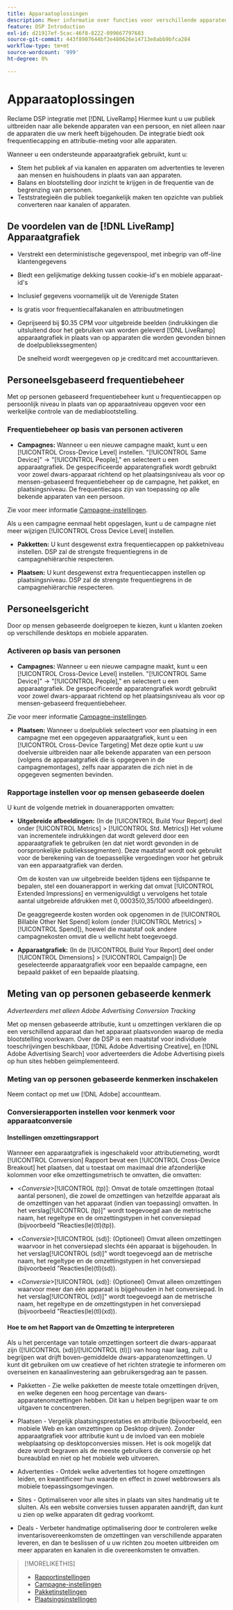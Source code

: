```yaml
---
title: Apparaatoplossingen
description: Meer informatie over functies voor verschillende apparaten.
feature: DSP Introduction
exl-id: d21917ef-5cac-46f8-8222-099667797683
source-git-commit: 443f8907644bf3e480626e14713e8abb9bfca284
workflow-type: tm+mt
source-wordcount: '999'
ht-degree: 0%

---
```


# Apparaatoplossingen

Reclame DSP integratie met [!DNL LiveRamp] Hiermee kunt u uw publiek uitbreiden naar alle bekende apparaten van een persoon, en niet alleen naar de apparaten die uw merk heeft bijgehouden. De integratie biedt ook frequentiecapping en attributie-meting voor alle apparaten.

Wanneer u een ondersteunde apparaatgrafiek gebruikt, kunt u:

* Stem het publiek af via kanalen en apparaten om advertenties te leveren aan mensen en huishoudens in plaats van aan apparaten.
* Balans en blootstelling door inzicht te krijgen in de frequentie van de begrenzing van personen.
* Teststrategieën die publiek toegankelijk maken ten opzichte van publiek converteren naar kanalen of apparaten.

## De voordelen van de [!DNL LiveRamp] Apparaatgrafiek

* Verstrekt een deterministische gegevenspool, met inbegrip van off-line klantengegevens

* Biedt een gelijkmatige dekking tussen cookie-id&#39;s en mobiele apparaat-id&#39;s

* Inclusief gegevens voornamelijk uit de Verenigde Staten

* Is gratis voor frequentiecalfakanalen en attribuutmetingen

* Geprijseerd bij $0.35 CPM voor uitgebreide beelden (indrukkingen die uitsluitend door het gebruiken van worden geleverd [!DNL LiveRamp] apparaatgrafiek in plaats van op apparaten die worden gevonden binnen de doelpubliekssegmenten)

   De snelheid wordt weergegeven op je creditcard met accounttarieven.

## Personeelsgebaseerd frequentiebeheer

Met op personen gebaseerd frequentiebeheer kunt u frequentiecappen op persoonlijk niveau in plaats van op apparaatniveau opgeven voor een werkelijke controle van de mediablootstelling.

### Frequentiebeheer op basis van personen activeren

* **Campagnes:** Wanneer u een nieuwe campagne maakt, kunt u een [!UICONTROL Cross-Device Level] instellen. &quot;[!UICONTROL Same Device]&quot; -> &quot;[!UICONTROL People],&quot; en selecteert u een apparaatgrafiek. De gespecificeerde apparatengrafiek wordt gebruikt voor zowel dwars-apparaat richtend op het plaatsingsniveau als voor op mensen-gebaseerd frequentiebeheer op de campagne, het pakket, en plaatsingsniveau. De frequentiecaps zijn van toepassing op alle bekende apparaten van een persoon.

Zie voor meer informatie [Campagne-instellingen](/help/dsp/campaign-management/campaigns/campaign-settings.md).

Als u een campagne eenmaal hebt opgeslagen, kunt u de campagne niet meer wijzigen [!UICONTROL Cross Device Level] instellen.

* **Pakketten:**  U kunt desgewenst extra frequentiecappen op pakketniveau instellen. DSP zal de strengste frequentiegrens in de campagnehiërarchie respecteren.

* **Plaatsen:** U kunt desgewenst extra frequentiecappen instellen op plaatsingsniveau. DSP zal de strengste frequentiegrens in de campagnehiërarchie respecteren.

## Personeelsgericht

Door op mensen gebaseerde doelgroepen te kiezen, kunt u klanten zoeken op verschillende desktops en mobiele apparaten.

### Activeren op basis van personen

* **Campagnes:** Wanneer u een nieuwe campagne maakt, kunt u een [!UICONTROL Cross-Device Level] instellen. &quot;[!UICONTROL Same Device]&quot; -> &quot;[!UICONTROL People],&quot; en selecteert u een apparaatgrafiek. De gespecificeerde apparatengrafiek wordt gebruikt voor zowel dwars-apparaat richtend op het plaatsingsniveau als voor op mensen-gebaseerd frequentiebeheer.

Zie voor meer informatie [Campagne-instellingen](/help/dsp/campaign-management/campaigns/campaign-settings.md).

* **Plaatsen:** Wanneer u doelpubliek selecteert voor een plaatsing in een campagne met een opgegeven apparaatgrafiek, kunt u een [!UICONTROL Cross-Device Targeting] Met deze optie kunt u uw doelversie uitbreiden naar alle bekende apparaten van een persoon (volgens de apparaatgrafiek die is opgegeven in de campagnemontages), zelfs naar apparaten die zich niet in de opgegeven segmenten bevinden.

### Rapportage instellen voor op mensen gebaseerde doelen

U kunt de volgende metriek in douanerapporten omvatten:

* **Uitgebreide afbeeldingen:** (In de [!UICONTROL Build Your Report] deel onder [!UICONTROL Metrics] > [!UICONTROL Std. Metrics]) Het volume van incrementele indrukkingen dat wordt geleverd door een apparaatgrafiek te gebruiken (en dat niet wordt gevonden in de oorspronkelijke publiekssegmenten). Deze maatstaf wordt ook gebruikt voor de berekening van de toepasselijke vergoedingen voor het gebruik van een apparaatgrafiek van derden.

   Om de kosten van uw uitgebreide beelden tijdens een tijdspanne te bepalen, stel een douanerapport in werking dat omvat [!UICONTROL Extended Impressions] en vermenigvuldigt u vervolgens het totale aantal uitgebreide afdrukken met $0,00035 ($0,35/1000 afbeeldingen).

   De geaggregeerde kosten worden ook opgenomen in de [!UICONTROL Billable Other Net Spend] kolom (onder [!UICONTROL Metrics] > [!UICONTROL Spend]), hoewel die maatstaf ook andere campagnekosten omvat die u wellicht hebt toegevoegd.

* **Apparaatgrafiek:** (In de [!UICONTROL Build Your Report] deel onder [!UICONTROL Dimensions] > [!UICONTROL Campaign]) De geselecteerde apparaatgrafiek voor een bepaalde campagne, een bepaald pakket of een bepaalde plaatsing.

## Meting van op personen gebaseerde kenmerk

*Adverteerders met alleen Adobe Advertising Conversion Tracking*

Met op mensen gebaseerde attributie, kunt u omzettingen verklaren die op een verschillend apparaat dan het apparaat plaatsvonden waarop de media blootstelling voorkwam. Over de DSP is een maatstaf voor individuele toeschrijvingen beschikbaar, [!DNL Adobe Advertising Creative], en [!DNL Adobe Advertising Search] voor adverteerders die Adobe Advertising pixels op hun sites hebben geïmplementeerd.

### Meting van op personen gebaseerde kenmerken inschakelen

Neem contact op met uw [!DNL Adobe] accountteam.

### Conversierapporten instellen voor kenmerk voor apparaatconversie

#### Instellingen omzettingsrapport

Wanneer een apparaatgrafiek is ingeschakeld voor attributiemeting, wordt [!UICONTROL Conversion] Rapport bevat een [!UICONTROL Cross-Device Breakout] het plaatsen, dat u toestaat om maximaal drie afzonderlijke kolommen voor elke omzettingsmetrisch te omvatten, die omvatten:

* &lt;*Conversie*>[!UICONTROL (tp)]: Omvat de totale omzettingen (totaal aantal personen), die zowel de omzettingen van hetzelfde apparaat als de omzettingen van het apparaat (indien van toepassing) omvatten. In het verslag[!UICONTROL (tp)]&quot; wordt toegevoegd aan de metrische naam, het regeltype en de omzettingstypen in het conversiepad (bijvoorbeeld &quot;Reacties(le)(tl)(tp)).

* &lt;*Conversie*>[!UICONTROL (sd)]: (Optioneel) Omvat alleen omzettingen waarvoor in het conversiepad slechts één apparaat is bijgehouden. In het verslag[!UICONTROL (sd)]&quot; wordt toegevoegd aan de metrische naam, het regeltype en de omzettingstypen in het conversiepad (bijvoorbeeld &quot;Reacties(le)(tl)(sd)).

* &lt;*Conversie*>[!UICONTROL (xd)]: (Optioneel) Omvat alleen omzettingen waarvoor meer dan één apparaat is bijgehouden in het conversiepad. In het verslag[!UICONTROL (xd)]&quot; wordt toegevoegd aan de metrische naam, het regeltype en de omzettingstypen in het conversiepad (bijvoorbeeld &quot;Reacties(le)(tl)(xd)).

#### Hoe te om het Rapport van de Omzetting te interpreteren

Als u het percentage van totale omzettingen sorteert die dwars-apparaat zijn ([!UICONTROL (xd)]/[!UICONTROL (tl)]) van hoog naar laag, zult u begrijpen wat drijft boven-gemiddelde dwars-apparatenomzettingen. U kunt dit gebruiken om uw creatieve of het richten strategie te informeren om overseinen en kanaalinvestering aan gebruikersgedrag aan te passen.

* Pakketten - Zie welke pakketten de meeste totale omzettingen drijven, en welke degenen een hoog percentage van dwars-apparatenomzettingen hebben. Dit kan u helpen begrijpen waar te om uitgaven te concentreren.

* Plaatsen - Vergelijk plaatsingsprestaties en attributie (bijvoorbeeld, een mobiele Web en kan omzettingen op Desktop drijven). Zonder apparaatgrafiek voor attributie kunt u de invloed van een mobiele webplaatsing op desktopconversies missen. Het is ook mogelijk dat deze wordt begraven als de meeste gebruikers de conversie op het bureaublad en niet op het mobiele web uitvoeren.

* Advertenties - Ontdek welke advertenties tot hogere omzettingen leiden, en kwantificeer hun waarde en effect in zowel webbrowsers als mobiele toepassingsomgevingen.

* Sites - Optimaliseren voor alle sites in plaats van sites handmatig uit te sluiten. Als een website conversies tussen apparaten aandrijft, dan kunt u zien op welke apparaten dit gedrag voorkomt.

* Deals - Verbeter handmatige optimalisering door te controleren welke inventarisovereenkomsten de omzettingen van verschillende apparaten leveren, en dan te beslissen of u uw richten zou moeten uitbreiden om meer apparaten en kanalen in die overeenkomsten te omvatten.

>[!MORELIKETHIS]
>
>* [Rapportinstellingen](/help/dsp/reports/report-settings.md)
>* [Campagne-instellingen](/help/dsp/campaign-management/campaigns/campaign-settings.md)
>* [Pakketinstellingen](/help/dsp/campaign-management/packages/package-settings.md)
>* [Plaatsingsinstellingen](/help/dsp/campaign-management/placements/placement-settings.md)

